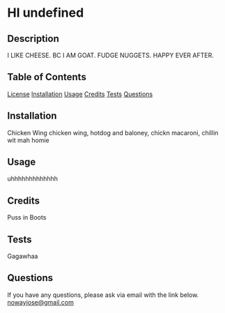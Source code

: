 # HI undefined
  ## Description
  I LIKE CHEESE. BC I AM GOAT. FUDGE NUGGETS. HAPPY EVER AFTER.

  ## Table of Contents
  [License](#license)
  [Installation](#installation)
  [Usage](#usage)
  [Credits](#credits)
  [Tests](#tests)
  [Questions](#questions)

  ## Installation
  Chicken Wing chicken wing, hotdog and baloney, chickn macaroni, chillin wit mah homie

  ## Usage
  uhhhhhhhhhhhhh

  ## Credits
  Puss in Boots

  ## Tests
  Gagawhaa

  ## Questions
  If you have any questions, please ask via email with the link below.
  nowayjose@gmail.com
